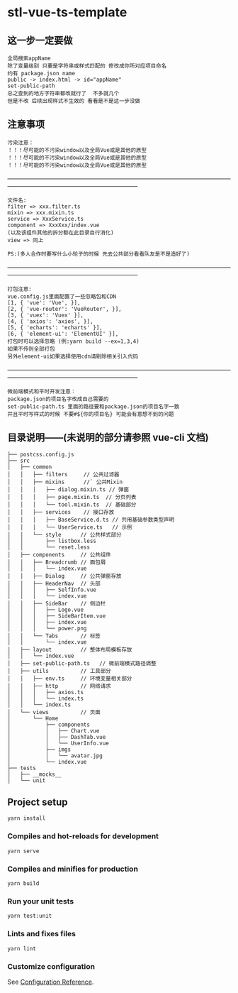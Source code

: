 # stl-vue-ts-template

## 这一步一定要做
```
全局搜索appName
除了变量级别 只要是字符串或样式匹配的 修改成你所对应项目命名
约有 package.json name
public -> index.html -> id="appName"
set-public-path
总之查到的地方字符串都改就行了  不多就几个
但是不改 后续出现样式不生效的 看看是不是这一步没做
```

## 注意事项
```
污染注意：
！！！尽可能的不污染window以及全局Vue或是其他的原型
！！！尽可能的不污染window以及全局Vue或是其他的原型
！！！尽可能的不污染window以及全局Vue或是其他的原型
```
—————————————————————————————————————————————————————————
```
文件名:
filter => xxx.filter.ts
mixin => xxx.mixin.ts
service => XxxService.ts
component => XxxXxx/index.vue
(以及该组件其他的拆分都在此目录自行消化)
view => 同上

PS:(多人合作时要写什么小轮子的时候 先去公共部分看看队友是不是造好了)
```
—————————————————————————————————————————————————————————
```
打包注意:
vue.config.js里面配置了一些忽略包和CDN
[1, { 'vue': 'Vue', }],
[2, { 'vue-router': 'VueRouter', }],
[3, { 'vuex': 'Vuex' }],
[4, { 'axios': 'axios', }],
[5, { 'echarts': 'echarts' }],
[6, { 'element-ui': 'ElementUI' }],
打包时可以选择忽略 (例:yarn build --ex=1,3,4)
如果不传则全部打包
另外element-ui如果选择使用cdn请剔除相关引入代码
```
—————————————————————————————————————————————————————————

```
微前端模式和平时开发注意：
package.json的项目名字改成自己需要的
set-public-path.ts 里面的路径要和package.json的项目名字一致
并且平时写样式的时候 不要#${你的项目名} 可能会有意想不到的问题
```

## 目录说明——(未说明的部分请参照 vue-cli 文档)

```
├── postcss.config.js
├── src
│   ├── common
│   │   ├── filters     // 公共过滤器
│   │   ├── mixins      //` 公共Mixin
│   │   │   ├── dialog.mixin.ts // 弹窗
│   │   │   ├── page.mixin.ts  // 分页列表
│   │   │   └── tool.mixin.ts  // 基础部分
│   │   ├── services    // 接口存放
│   │   │   ├── BaseService.d.ts // 共用基础参数类型声明
│   │   │   └── UserService.ts   // 示例
│   │   └── style      // 公共样式部分
│   │       ├── listbox.less
│   │       └── reset.less
│   ├── components     // 公共组件
│   │   ├── Breadcrumb // 面包屑
│   │   │   └── index.vue
│   │   ├── Dialog     // 公共弹窗存放
│   │   ├── HeaderNav  // 头部
│   │   │   ├── SelfInfo.vue
│   │   │   └── index.vue
│   │   ├── SideBar    // 侧边栏
│   │   │   ├── Logo.vue
│   │   │   ├── SideBarItem.vue
│   │   │   ├── index.vue
│   │   │   └── power.png
│   │   └── Tabs       // 标签
│   │       └── index.vue
│   ├── layout         // 整体布局模板存放
│   │   └── index.vue
│   ├── set-public-path.ts   // 微前端模式路径调整
│   ├── utils          // 工具部分
│   │   ├── env.ts     // 环境变量相关部分
│   │   ├── http       // 网络请求
│   │   │   ├── axios.ts
│   │   │   └── index.ts
│   │   └── index.ts
│   └── views          // 页面
│       └── Home
│           ├── components
│           │   ├── Chart.vue
│           │   ├── DashTab.vue
│           │   └── UserInfo.vue
│           ├── imgs
│           │   └── avatar.jpg
│           └── index.vue
├── tests
│   ├── __mocks__
│   └── unit
```

## Project setup

```
yarn install
```

### Compiles and hot-reloads for development

```
yarn serve
```

### Compiles and minifies for production

```
yarn build
```

### Run your unit tests

```
yarn test:unit
```

### Lints and fixes files

```
yarn lint
```

### Customize configuration

See [Configuration Reference](https://cli.vuejs.org/config/).
